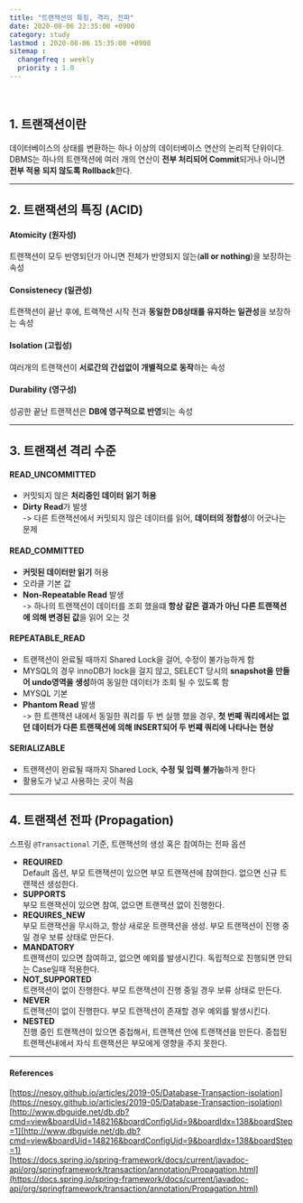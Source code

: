 ```yaml
---
title: "트랜잭션의 특징, 격리, 전파"
date: 2020-08-06 22:35:00 +0900
category: study
lastmod : 2020-08-06 15:35:00 +0900
sitemap :
  changefreq : weekly
  priority : 1.0
---
```


<br>

## 1. 트랜잭션이란

데이터베이스의 상태를 변환하는 하나 이상의 데이터베이스 연산의 논리적 단위이다.  
DBMS는 하나의 트랜잭션에 여러 개의 연산이 **전부 처리되어 Commit**되거나 아니면 **전부 적용 되지 않도록 Rollback**한다.

---

## 2. 트랜잭션의 특징 (ACID)

#### Atomicity (원자성)

트랜잭션이 모두 반영되던가 아니면 전체가 반영되지 않는(**all or nothing**)을 보장하는 속성

#### Consistenecy (일관성)

트랜잭션이 끝난 후에, 트랙잭션 시작 전과 **동일한 DB상태를 유지하는 일관성**을 보장하는 속성  

#### Isolation (고립성)

여러개의 트랜잭션이 **서로간의 간섭없이 개별적으로 동작**하는 속성

#### Durability (영구성)

성공한 끝난 트랜잭션은 **DB에 영구적으로 반영**되는 속성

---

## 3. 트랜잭션 격리 수준

#### READ_UNCOMMITTED

+ 커밋되지 않은 **처리중인 데이터 읽기 허용**
+ **Dirty Read**가 발생  
    -> 다른 트랜잭션에서 커밋되지 않은 데이터를 읽어, **데이터의 정합성**이 어긋나는 문제

#### READ_COMMITTED

+ **커밋된 데이터만 읽기** 허용
+ 오라클 기본 값
+ **Non-Repeatable Read** 발생  
    -> 하나의 트랜잭션이 데이터를 조회 했을떄 **항상 같은 결과가 아닌 다른 트랜잭션에 의해 변경된 값**을 읽어 오는 것

#### REPEATABLE_READ

+ 트랜잭션이 완료될 때까지 Shared Lock을 걸어, 수정이 불가능하게 함
+ MYSQL의 경우 innoDB가 lock을 걸지 않고, SELECT 당시의 **snapshot을 만들어 undo영역을 생성**하여 동일한 데이터가 조회 될 수 있도록 함
+ MYSQL 기본
+ **Phantom Read** 발생  
    -> 한 트랜잭션 내에서 동일한 쿼리를 두 번 실행 했을 경우, **첫 번째 쿼리에서는 없던 데이터가 다른 트랜잭션에 의해 INSERT되어 두 번쨰 쿼리에 나타나는 현상**

#### SERIALIZABLE

+ 트랜잭션이 완료될 때까지 Shared Lock, **수정 및 입력 불가능**하게 한다
+ 활용도가 낮고 사용하는 곳이 적음

---

## 4. 트랜잭션 전파 (Propagation)

스프링 `@Transactional` 기준, 트랜잭션의 생성 혹은 참여하는 전파 옵션

+ **REQUIRED**  
    Default 옵션, 부모 트랜잭션이 있으면 부모 트랜잭션에 참여한다. 없으면 신규 트랜잭션 생성한다.
+ **SUPPORTS**  
    부모 트랜잭션이 있으면 참여, 없으면 트랜잭션 없이 진행한다.
+ **REQUIRES_NEW**  
    부모 트랜잭션을 무시하고, 항상 새로운 트랜잭션을 생성. 부모 트랜잭션이 진행 중일 경우 보류 상태로 만든다.
+ **MANDATORY**  
    트랜잭션이 있으면 참여하고, 없으면 예외를 발생시킨다. 독립적으로 진행되면 안되는 Case일때 적용한다.
+ **NOT_SUPPORTED**  
    트랜잭션이 없이 진행한다. 부모 트랜잭션이 진행 중일 경우 보류 상태로 만든다.
+ **NEVER**  
    트랜잭션이 없이 진행한다. 부모 트랜잭션이 존재할 경우 예외를 발생시킨다.
+ **NESTED**  
    진행 중인 트랜잭션이 있으면 중첩해서, 트랜잭션 안에 트랜잭션을 만든다. 중첩된 트랜잭션내에서 자식 트랜잭션은 부모에게 영향을 주지 못한다.

---

#### References

[https://nesoy.github.io/articles/2019-05/Database-Transaction-isolation](https://nesoy.github.io/articles/2019-05/Database-Transaction-isolation)  
[http://www.dbguide.net/db.db?cmd=view&boardUid=148216&boardConfigUid=9&boardIdx=138&boardStep=1](http://www.dbguide.net/db.db?cmd=view&boardUid=148216&boardConfigUid=9&boardIdx=138&boardStep=1)  
[https://docs.spring.io/spring-framework/docs/current/javadoc-api/org/springframework/transaction/annotation/Propagation.html](https://docs.spring.io/spring-framework/docs/current/javadoc-api/org/springframework/transaction/annotation/Propagation.html)